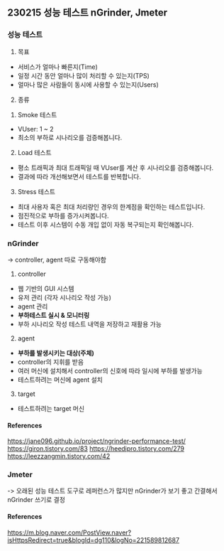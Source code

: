 ## 230215 성능 테스트 nGrinder, Jmeter

### 성능 테스트

1. 목표

- 서비스가 얼마나 빠른지(Time)
- 일정 시간 동안 얼마나 많이 처리할 수 있는지(TPS)
- 얼마나 많은 사람들이 동시에 사용할 수 있는지(Users)
  <br>

2. 종류

1) Smoke 테스트

- VUser: 1 ~ 2
- 최소의 부하로 시나리오를 검증해봅니다.

2. Load 테스트

- 평소 트래픽과 최대 트래픽일 때 VUser를 계산 후 시나리오를 검증해봅니다.
- 결과에 따라 개선해보면서 테스트를 반복합니다.

3. Stress 테스트

- 최대 사용자 혹은 최대 처리량인 경우의 한계점을 확인하는 테스트입니다.
- 점진적으로 부하를 증가시켜봅니다.
- 테스트 이후 시스템이 수동 개입 없이 자동 복구되는지 확인해봅니다.

### nGrinder

-> controller, agent 따로 구동해야함

1. controller

- 웹 기반의 GUI 시스템
- 유저 관리 (각자 시나리오 작성 가능)
- agent 관리
- **부하테스트 실시 & 모니터링**
- 부하 시나리오 작성 테스트 내역을 저장하고 재활용 가능

2. agent

- **부하를 발생시키는 대상(주체)**
- controller의 지휘를 받음
- 여러 머신에 설치해서 controller의 신호에 따라 일시에 부하를 발생가능
- 테스트하려는 머신에 agent 설치

3. target

- 테스트하려는 target 머신

#### References

https://jane096.github.io/project/ngrinder-performance-test/
https://giron.tistory.com/83
https://heedipro.tistory.com/279
https://leezzangmin.tistory.com/42
<br>

### Jmeter

-> 오래된 성능 테스트 도구로 레퍼런스가 많지만 nGrinder가 보기 좋고 간결해서 nGrinder 쓰기로 결정

#### References

https://m.blog.naver.com/PostView.naver?isHttpsRedirect=true&blogId=dg110&logNo=221589812687
